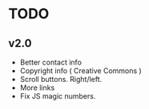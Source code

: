 TODO
=======

v2.0
-------
 * Better contact info
 * Copyright info ( Creative Commons )
 * Scroll buttons. Right/left.
 * More links
 * Fix JS magic numbers.
